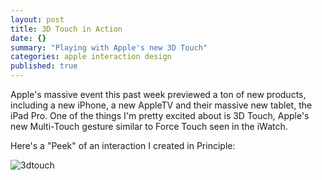 ```yaml
---
layout: post
title: 3D Touch in Action
date: {}
summary: "Playing with Apple's new 3D Touch"
categories: apple interaction design
published: true
---
```





Apple's massive event this past week previewed a ton of new products, including a new iPhone, a new AppleTV and their massive new tablet, the iPad Pro. One of the things I'm pretty excited about is 3D Touch, Apple's new Multi-Touch gesture similar to Force Touch seen in the iWatch. 

Here's a "Peek" of an interaction I created in Principle:

![3dtouch](https://www.dropbox.com/s/ndp1exhmqycpxbk/3dtouch-example.gif?dl=0)
